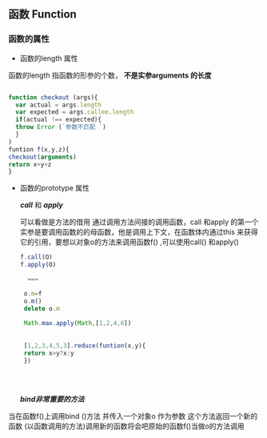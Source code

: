   ##  函数 Function 
  
  ### 函数的属性
  
 + 函数的length 属性
  
  函数的length 指函数的形参的个数， **不是实参arguments 的长度**
   
   ```js 
   
   function checkout (args){
     var actual = args.length
     var expected = args.callee.length 
     if(actual !== expected){
     throw Error (`参数不匹配 `)
     }
   )
   funtion f(x,y,z){
   checkout(arguments)
   return x+y+z
   }

   ```
   + 函数的prototype 属性
   
     ***call*** 和 ***apply***
     
     可以看做是方法的借用 通过调用方法间接的调用函数，call 和apply 的第一个实参是要调用函数的的母函数，他是调用上下文，在函数体内通过this 来获得它的引用，要想以对象o的方法来调用函数f() ,可以使用call() 和apply()
     
     ```js
     f.call(O)
     f.apply(O)
     
       === 
     
      o.m=f
      o.m()
      delete o.m
      
      Math.max.apply(Math,[1,2,4,6])
      
      
      [1,2,3,4,5,3].reduce(funtion(x,y){
      return x>y?x:y
      })
 
      
    
     ```
        ***bind非常重要的方法***
        
        
  当在函数f()上调用bind ()方法 并传入一个对象o 作为参数 这个方法返回一个新的函数 (以函数调用的方法)调用新的函数将会吧原始的函数f()当做o的方法调用 
  
  ```js
  
  
  ```
      
 

